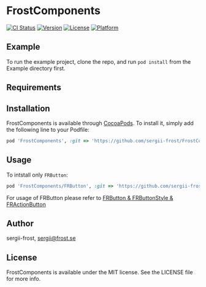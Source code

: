 # FrostComponents

[![CI Status](http://img.shields.io/travis/sergii-frost/FrostComponents.svg?style=flat)](https://travis-ci.org/sergii-frost/FrostComponents)
[![Version](https://img.shields.io/cocoapods/v/FrostComponents.svg?style=flat)](http://cocoapods.org/pods/FrostComponents)
[![License](https://img.shields.io/cocoapods/l/FrostComponents.svg?style=flat)](http://cocoapods.org/pods/FrostComponents)
[![Platform](https://img.shields.io/cocoapods/p/FrostComponents.svg?style=flat)](http://cocoapods.org/pods/FrostComponents)

## Example

To run the example project, clone the repo, and run `pod install` from the Example directory first.

## Requirements

## Installation

FrostComponents is available through [CocoaPods](http://cocoapods.org). To install
it, simply add the following line to your Podfile:

```ruby
pod 'FrostComponents', :git => 'https://github.com/sergii-frost/FrostComponents.git', :tag => '0.1.1'
```

## Usage

To intstall only `FRButton`:
```ruby
pod 'FrostComponents/FRButton', :git => 'https://github.com/sergii-frost/FrostComponents.git', :tag => '0.1.1'
```

For usage of FRButton please refer to [FRButton & FRButtonStyle & FRActionButton](https://github.com/sergii-frost/FrostComponents/wiki/FRButton-&-FRButtonStyle-&-FRActionButton)

## Author

sergii-frost, sergii@frost.se

## License

FrostComponents is available under the MIT license. See the LICENSE file for more info.
